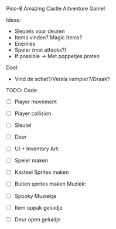 Pico-8 Amazing Castle Adventure Game!

Ideas:
- Sleutels voor deuren
- Items vinden? Magic Items?
- Enemies
- Speler (met attacks?)
- If possible -> Met poppetjes praten

Doel:
- Vind de schat?/Versla vampier?/Draak?

TODO:
Code:
- [ ] Player movement
- [ ] Player collision
- [ ] Sleutel
- [ ] Deur
- [ ] UI + Inventory
Art:
- [ ] Speler maken
- [ ] Kasteel Sprites maken
- [ ] Buiten sprites maken
Muziek:
- [ ] Spooky Muziekje
- [ ] Item oppak geluidje
- [ ] Deur open geluidje


